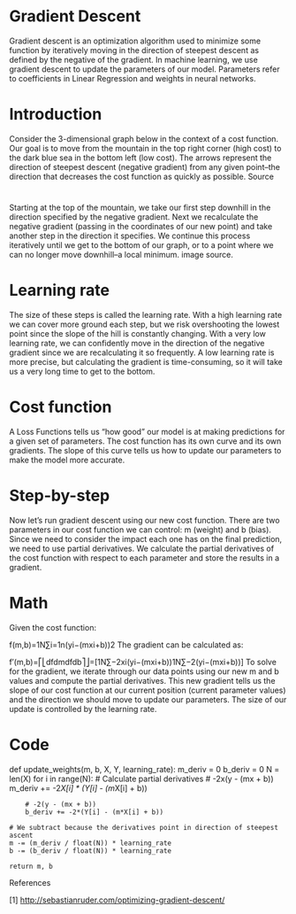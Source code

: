 # Gradient Descent
Gradient descent is an optimization algorithm used to minimize some function by iteratively moving in the direction of steepest descent as defined by the negative of the gradient. In machine learning, we use gradient descent to update the parameters of our model. Parameters refer to coefficients in Linear Regression and weights in neural networks.

# Introduction
Consider the 3-dimensional graph below in the context of a cost function. Our goal is to move from the mountain in the top right corner (high cost) to the dark blue sea in the bottom left (low cost). The arrows represent the direction of steepest descent (negative gradient) from any given point–the direction that decreases the cost function as quickly as possible. Source

#

Starting at the top of the mountain, we take our first step downhill in the direction specified by the negative gradient. Next we recalculate the negative gradient (passing in the coordinates of our new point) and take another step in the direction it specifies. We continue this process iteratively until we get to the bottom of our graph, or to a point where we can no longer move downhill–a local minimum. image source.

#

# Learning rate
The size of these steps is called the learning rate. With a high learning rate we can cover more ground each step, but we risk overshooting the lowest point since the slope of the hill is constantly changing. With a very low learning rate, we can confidently move in the direction of the negative gradient since we are recalculating it so frequently. A low learning rate is more precise, but calculating the gradient is time-consuming, so it will take us a very long time to get to the bottom.

# Cost function
A Loss Functions tells us “how good” our model is at making predictions for a given set of parameters. The cost function has its own curve and its own gradients. The slope of this curve tells us how to update our parameters to make the model more accurate.

# Step-by-step
Now let’s run gradient descent using our new cost function. There are two parameters in our cost function we can control: m (weight) and b (bias). Since we need to consider the impact each one has on the final prediction, we need to use partial derivatives. We calculate the partial derivatives of the cost function with respect to each parameter and store the results in a gradient.

# Math

Given the cost function:

f(m,b)=1N∑i=1n(yi−(mxi+b))2
The gradient can be calculated as:

f′(m,b)=⎡⎣dfdmdfdb⎤⎦=[1N∑−2xi(yi−(mxi+b))1N∑−2(yi−(mxi+b))]
To solve for the gradient, we iterate through our data points using our new m and b values and compute the partial derivatives. This new gradient tells us the slope of our cost function at our current position (current parameter values) and the direction we should move to update our parameters. The size of our update is controlled by the learning rate.

# Code

def update_weights(m, b, X, Y, learning_rate):
    m_deriv = 0
    b_deriv = 0
    N = len(X)
    for i in range(N):
        # Calculate partial derivatives
        # -2x(y - (mx + b))
        m_deriv += -2*X[i] * (Y[i] - (m*X[i] + b))

        # -2(y - (mx + b))
        b_deriv += -2*(Y[i] - (m*X[i] + b))

    # We subtract because the derivatives point in direction of steepest ascent
    m -= (m_deriv / float(N)) * learning_rate
    b -= (b_deriv / float(N)) * learning_rate

    return m, b
References

[1]	http://sebastianruder.com/optimizing-gradient-descent/
